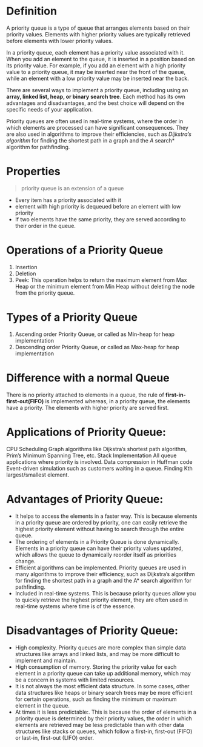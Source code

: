 # Definition
A priority queue is a type of queue that arranges elements based on their priority values. Elements with higher priority values are typically retrieved before elements with lower priority values.

In a priority queue, each element has a priority value associated with it. When you add an element to the queue, it is inserted in a position based on its priority value. For example, if you add an element with a high priority value to a priority queue, it may be inserted near the front of the queue, while an element with a low priority value may be inserted near the back.

There are several ways to implement a priority queue, including using an __array, linked list, heap, or binary search tree__. Each method has its own advantages and disadvantages, and the best choice will depend on the specific needs of your application.

Priority queues are often used in real-time systems, where the order in which elements are processed can have significant consequences. They are also used in algorithms to improve their efficiencies, such as *Dijkstra’s algorithm* for finding the shortest path in a graph and the *A* search* algorithm for pathfinding.

# Properties

> priority queue is an extension of a queue
- Every item has a priority associated with it
- element with high priority is dequeued before an element with low priority
- If two elements have the same priority, they are served according to their order in the queue.

# Operations of a Priority Queue

1. Insertion
2. Deletion
3. Peek: This operation helps to return the maximum element from Max Heap or the minimum element from Min Heap without deleting the node from the priority queue.

# Types of a Priority Queue

1. Ascending order Priority Queue, or called as Min-heap for heap implementation
2. Descending order Priority Queue, or called as Max-heap for heap implementation

# Difference with a normal Queue
There is no priority attached to elements in a queue, the rule of __first-in-first-out(FIFO)__ is implemented whereas, in a priority queue, the 
elements have a priority. The elements with higher priority are served first.

# Applications of Priority Queue: 
CPU Scheduling
Graph algorithms like Dijkstra’s shortest path algorithm, Prim’s Minimum Spanning Tree, etc.
Stack Implementation
All queue applications where priority is involved.
Data compression in Huffman code
Event-driven simulation such as customers waiting in a queue.
Finding Kth largest/smallest element.

# Advantages of Priority Queue:
- It helps to access the elements in a faster way. This is because elements in a priority queue are ordered by priority, one can easily retrieve 
the highest priority element without having to search through the entire queue.
- The ordering of elements in a Priority Queue is done dynamically. Elements in a priority queue can have their priority values updated, which allows the queue to dynamically reorder itself as priorities change.
- Efficient algorithms can be implemented. Priority queues are used in many algorithms to improve their efficiency, such as Dijkstra’s algorithm for finding the shortest path in a graph and the A* search algorithm for pathfinding.
- Included in real-time systems. This is because priority queues allow you to quickly retrieve the highest priority element, they are often used in real-time systems where time is of the essence.

# Disadvantages of Priority Queue:
- High complexity. Priority queues are more complex than simple data structures like arrays and linked lists, and may be more difficult to implement and maintain.
- High consumption of memory. Storing the priority value for each element in a priority queue can take up additional memory, which may be a concern in systems with limited resources.
- It is not always the most efficient data structure. In some cases, other data structures like heaps or binary search trees may be more efficient for certain operations, such as finding the minimum or maximum element in the queue.
- At times it is less predictable:. This is because the order of elements in a priority queue is determined by their priority values, the order in 
which elements are retrieved may be less predictable than with other data structures like stacks or queues, which follow a first-in, first-out
(FIFO) or last-in, first-out (LIFO) order.

